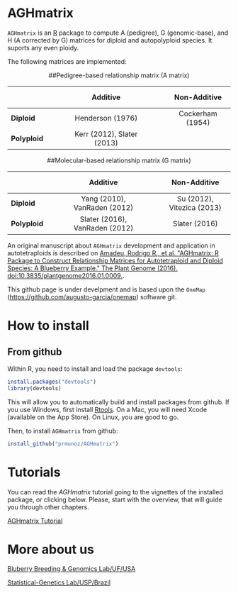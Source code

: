 # AGHmatrix

`AGHmatrix` is an [R](http://www.r-project.org) package to compute A (pedigree), G (genomic-base), and H (A corrected by G) matrices for diploid and autopolyploid species. It suports any even ploidy.

The following matrices are implemented:

<center> ##Pedigree-based relationship matrix (A matrix)

|               |&nbsp; &nbsp; &nbsp; &nbsp; | Additive                  |&nbsp; &nbsp; &nbsp; &nbsp; |Non-Additive                |
|---------------|--------------|:-------------------------:|--------------|:--------------------------:|
| **Diploid**   |&nbsp; &nbsp; &nbsp; &nbsp; | Henderson (1976)          |&nbsp; &nbsp; &nbsp; &nbsp; |Cockerham (1954)            |
| **Polyploid** |&nbsp; &nbsp; &nbsp; &nbsp; | Kerr (2012), Slater (2013)|&nbsp; &nbsp; &nbsp; &nbsp; ||                            |
</center>

<center> ##Molecular-based relationship matrix (G matrix) 

|           |&nbsp; &nbsp; &nbsp; &nbsp; |  Additive                     |&nbsp; &nbsp; &nbsp; &nbsp; | Non-Additive               |
|-----------|--------------|:----------------------------:|----|:---------------------------:|
| **Diploid**   |&nbsp; &nbsp; &nbsp; &nbsp; | Yang (2010), VanRaden (2012) |&nbsp; &nbsp; &nbsp; &nbsp; | Su (2012), Vitezica (2013) |
| **Polyploid** |&nbsp; &nbsp; &nbsp; &nbsp; | Slater (2016), VanRaden (2012) |&nbsp; &nbsp; &nbsp; &nbsp; | Slater (2016)              |
</center>

An original manuscript about `AGHmatrix` development and application in autotetraploids is described on [Amadeu, Rodrigo R., et al. "AGHmatrix: R Package to Construct Relationship Matrices for Autotetraploid and Diploid Species: A Blueberry Example." The Plant Genome (2016). doi:10.3835/plantgenome2016.01.0009.](https://dl.sciencesocieties.org/publications/tpg/articles/0/0/plantgenome2016.01.0009).

This github page is under develpment and is based upon the `OneMap` (https://github.com/augusto-garcia/onemap) software git.

# How to install

## From github

Within R, you need to install and load the package `devtools`:

```R
install.packages("devtools")
library(devtools)
```

This will allow you to automatically build and install packages from
github. If you use Windows, first install
[Rtools](https://cran.r-project.org/bin/windows/Rtools/). On a Mac,
you will need Xcode (available on the App Store). On Linux, you are
good to go.


Then, to install `AGHmatrix` from github:

```R
install_github("prmunoz/AGHmatrix")
```

# Tutorials

You can read the _AGHmatrix_ tutorial going to the vignettes of the
installed package, or clicking below. Please, start with the overview,
that will guide you through other chapters.

[AGHmatrix Tutorial](http://htmlpreview.github.io/?https://github.com/rramadeu/aghmatrix/blob/master/inst/doc/Tutorial_AGHmatrix.html)

# More about us
[Bluberry Breeding & Genomics Lab/UF/USA](www.blueberrybreeding.com.br)

[Statistical-Genetics Lab/USP/Brazil](www.statgen.esalq.usp.br)
